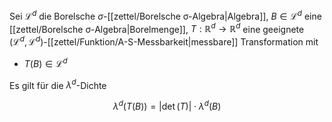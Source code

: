 Sei $\mathcal{L}^d$ die Borelsche $\sigma$-[[zettel/Borelsche σ-Algebra|Algebra]], $B \in \mathcal{L}^d$ eine [[zettel/Borelsche σ-Algebra|Borelmenge]], $T : \mathbb{R}^d \to \mathbb{R}^d$ eine geeignete $(\mathcal{L}^d, \mathcal{L}^d)$-[[zettel/Funktion/A-S-Messbarkeit|messbare]] Transformation mit
- $T(B) \in \mathcal{L}^d$

Es gilt für die $\lambda^d$-Dichte

$$
	\lambda^d(T(B)) = |\det(T)| \cdot \lambda^d(B)
$$